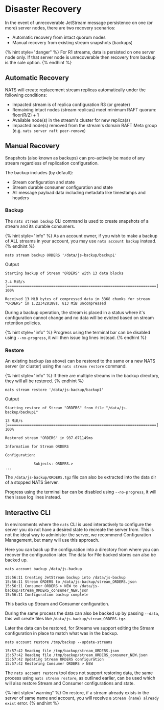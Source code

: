 # Disaster Recovery

In the event of unrecoverable JetStream message persistence on one (or more) server nodes, there are two recovery scenarios:

* Automatic recovery from intact quorum nodes
* Manual recovery from existing stream snapshots (backups)

{% hint style="danger" %}
For R1 streams, data is persisted on one server node only. If that server node is unrecoverable then recovery from
backup is the sole option.
{% endhint %}

## Automatic Recovery

NATS will create replacement stream replicas automatically under the following conditions:

* Impacted stream is of replica configuration R3 (or greater)
* Remaining intact nodes (stream replicas) meet minimum RAFT quorum: floor(R/2) + 1
* Available node(s) in the stream's cluster for new replica(s)
* Impacted node(s) removed from the stream's domain RAFT Meta group (e.g. `nats server raft peer-remove`)

## Manual Recovery

Snapshots (also known as backups) can pro-actively be made of any stream regardless of replication configuration.

The backup includes (by default):

* Stream configuration and state
* Stream durable consumer configuration and state
* All message payload data including metadata like timestamps and headers

### Backup

The `nats stream backup` CLI command is used to create snapshots of a stream and its durable consumers.

{% hint style="info" %}
As an account owner, if you wish to make a backup of ALL streams in your account, you may use `nats account backup` instead.
{% endhint %}

```shell
nats stream backup ORDERS '/data/js-backup/backup1'
```
Output
```text
Starting backup of Stream "ORDERS" with 13 data blocks

2.4 MiB/s [====================================================================] 100%

Received 13 MiB bytes of compressed data in 3368 chunks for stream "ORDERS" in 1.223428188s, 813 MiB uncompressed
```

During a backup operation, the stream is placed in a status where it's configuration cannot change and no data will be
evicted based on stream retention policies.

{% hint style="info" %}
Progress using the terminal bar can be disabled using `--no-progress`, it will then issue log lines instead.
{% endhint %}

### Restore

An existing backup (as above) can be restored to the same or a new NATS server (or cluster) using the `nats stream restore` command.

{% hint style="info" %}
If there are multiple streams in the backup directory, they will all be restored.
{% endhint %}

```shell
nats stream restore '/data/js-backup/backup1'
```
Output
```text
Starting restore of Stream "ORDERS" from file "/data/js-backup/backup1"

13 MiB/s [====================================================================] 100%

Restored stream "ORDERS" in 937.071149ms

Information for Stream ORDERS

Configuration:

             Subjects: ORDERS.>
...
```

The `/data/js-backup/ORDERS.tgz` file can also be extracted into the data dir of a stopped NATS Server.

Progress using the terminal bar can be disabled using `--no-progress`, it will then issue log lines instead.

## Interactive CLI

In environments where the `nats` CLI is used interactively to configure the server you do not have a desired state to recreate the server from. This is not the ideal way to administer the server, we recommend Configuration Management, but many will use this approach.

Here you can back up the configuration into a directory from where you can recover the configuration later. The data for File backed stores can also be backed up.

```shell
nats account backup /data/js-backup
```
```text
15:56:11 Creating JetStream backup into /data/js-backup
15:56:11 Stream ORDERS to /data/js-backup/stream_ORDERS.json
15:56:11 Consumer ORDERS > NEW to /data/js-backup/stream_ORDERS_consumer_NEW.json
15:56:11 Configuration backup complete
```

This backs up Stream and Consumer configuration.

During the same process the data can also be backed up by passing `--data`, this will create files like `/data/js-backup/stream_ORDERS.tgz`.

Later the data can be restored, for Streams we support editing the Stream configuration in place to match what was in the backup.

```shell
nats account restore /tmp/backup --update-streams
```
```text
15:57:42 Reading file /tmp/backup/stream_ORDERS.json
15:57:42 Reading file /tmp/backup/stream_ORDERS_consumer_NEW.json
15:57:42 Updating Stream ORDERS configuration
15:57:42 Restoring Consumer ORDERS > NEW
```

The `nats account restore` tool does not support restoring data, the same process using `nats stream restore`, as outlined earlier, can be used which will also restore Stream and Consumer configurations and state.


{% hint style="warning" %}
On restore, if a stream already exists in the server of same name and account, you will receive a `Stream {name} already exist` error.
{% endhint %}
